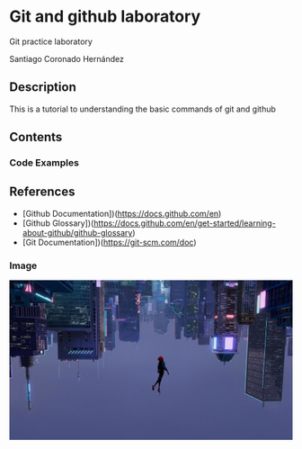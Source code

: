 # Git and github laboratory

Git practice laboratory

Santiago Coronado Hernández

## Description 
This is a tutorial to understanding the basic commands of git and github

## Contents
### Code Examples


## References
- [Github Documentation])(https://docs.github.com/en)
- [Github Glossary])(https://docs.github.com/en/get-started/learning-about-github/github-glossary)
- [Git Documentation])(https://git-scm.com/doc)

### Image
![Spiderman](https://github.com/Santiago-Coronado/git-lab/blob/main/Github%20Logo.jpg)
